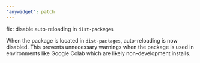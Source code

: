 ```yaml
---
"anywidget": patch
---
```


fix: disable auto-reloading in `dist-packages`

When the package is located in `dist-packages`, auto-reloading is now disabled.
This prevents unnecessary warnings when the package is used in environments like
Google Colab which are likely non-development installs.
